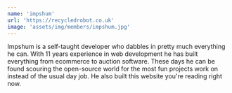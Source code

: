 ```yaml
---
name: 'impshum'
url: 'https://recycledrobot.co.uk'
image: 'assets/img/members/impshum.jpg'
---
```

Impshum is a self-taught developer who dabbles in pretty much everything he can. With 11 years experience in web development he has built
everything from ecommerce to auction software. These days he can be found scouring the open-source world for the most fun projects work on instead of the usual day job. He also built this website you're reading right now.
